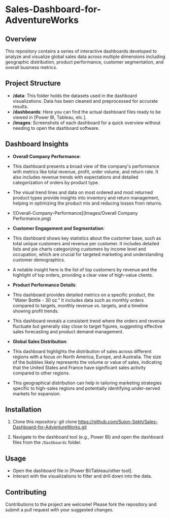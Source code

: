 # Sales-Dashboard-for-AdventureWorks

## Overview
This repository contains a series of interactive dashboards developed to analyze and visualize global sales data across multiple dimensions including geographic distribution, product performance, customer segmentation, and overall business metrics.

## Project Structure

- **/data**: This folder holds the datasets used in the dashboard visualizations. Data has been cleaned and preprocessed for accurate results.
- **/dashboards**: Here you can find the actual dashboard files ready to be viewed in [Power BI, Tableau, etc.].
- **/images**: Screenshots of each dashboard for a quick overview without needing to open the dashboard software.

## Dashboard Insights
- **Overall Company Performance**:
- This dashboard presents a broad view of the company's performance with metrics like total revenue, profit, order volume, and return rate. It also includes revenue trends with expectations and detailed categorization of orders by product type.
- The visual trend lines and data on most ordered and most returned product types provide insights into inventory and return management, helping in optimizing the product mix and reducing losses from returns.
- 
  ![Overall-Company-Performance](Images/Overall Company Performance.png)

- **Customer Engagement and Segmentation**:
- This dashboard shows key statistics about the customer base, such as total unique customers and revenue per customer. It includes detailed lists and pie charts categorizing customers by income level and occupation, which are crucial for targeted marketing and understanding customer demographics.
- A notable insight here is the list of top customers by revenue and the highlight of top orders, providing a clear view of high-value clients.

- **Product Performance Details**:
- This dashboard provides detailed metrics on a specific product, the "Water Bottle - 30 oz." It includes data such as monthly orders compared to targets, monthly revenue vs. targets, and a timeline showing profit trends.
- This dashboard reveals a consistent trend where the orders and revenue fluctuate but generally stay close to target figures, suggesting effective sales forecasting and product demand management.
  
- **Global Sales Distribution**:
- This dashboard highlights the distribution of sales across different regions with a focus on North America, Europe, and Australia. The size of the bubbles likely represents the volume or value of sales, indicating that the United States and France have significant sales activity compared to other regions.
- This geographical distribution can help in tailoring marketing strategies specific to high-sales regions and potentially identifying under-served markets for expansion.

## Installation

1. Clone this repository:
git clone https://github.com/Sujon-Sekh/Sales-Dashboard-for-AdventureWorks.git

2. Navigate to the dashboard tool (e.g., Power BI) and open the dashboard files from the `/Dashboards` folder.

## Usage

- Open the dashboard file in [Power BI/Tableau/other tool].
- Interact with the visualizations to filter and drill down into the data.

## Contributing

Contributions to the project are welcome! Please fork the repository and submit a pull request with your suggested changes.

